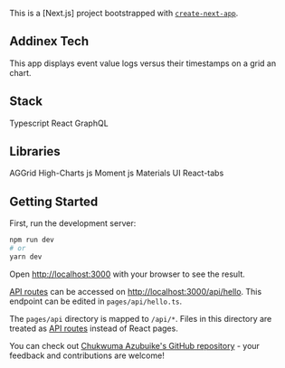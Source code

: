 This is a [Next.js] project bootstrapped with [`create-next-app`](https://github.com/vercel/next.js/tree/canary/packages/create-next-app).

## Addinex Tech 

This app displays event value logs versus their timestamps on a grid an chart.

## Stack

Typescript
React
GraphQL

## Libraries

AGGrid
High-Charts js
Moment js
Materials UI
React-tabs

## Getting Started

First, run the development server:

```bash
npm run dev
# or
yarn dev
```

Open [http://localhost:3000](http://localhost:3000) with your browser to see the result.

[API routes](https://nextjs.org/docs/api-routes/introduction) can be accessed on [http://localhost:3000/api/hello](http://localhost:3000/api/hello). This endpoint can be edited in `pages/api/hello.ts`.

The `pages/api` directory is mapped to `/api/*`. Files in this directory are treated as [API routes](https://nextjs.org/docs/api-routes/introduction) instead of React pages.

You can check out [Chukwuma Azubuike's GitHub repository](https://github.com/chukwuma-azubuike) - your feedback and contributions are welcome!
